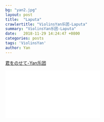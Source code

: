 ```yaml
---
bg: "yan2.jpg"
layout: post
title:  "Laputa"
crawlertitle: "ViolinsYan乐团-Laputa"
summary: "ViolinsYan乐团-Laputa"
date:   2018-11-29 14:24:47 +0800
categories: posts
tags: 'ViolinsYan'
author: Yan
---
```


[君をのせて-Yan乐团](https://www.bilibili.com/video/av37122145/)
<iframe src="//player.bilibili.com/player.html?aid=37122145&cid=65235670&page=1" scrolling="no" border="0" frameborder="no" framespacing="0" allowfullscreen="true"> </iframe>
